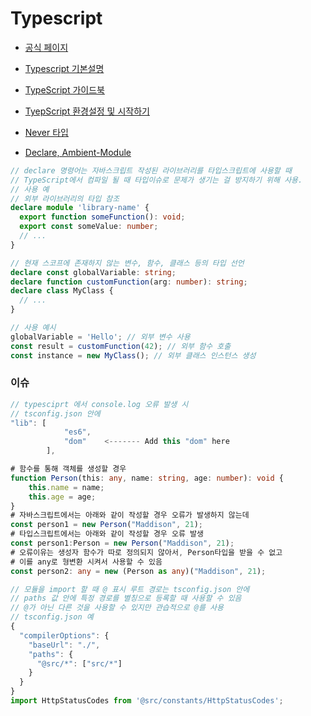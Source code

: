 # Typescript

* [공식 페이지](https://www.typescriptlang.org/)
* [Typescript 기본설명](https://www.samsungsds.com/kr/insights/TypeScript.html)
* [TypeScript 가이드북](https://yamoo9.gitbook.io/typescript/)
* [TyepScript 환경설정 및 시작하기](https://mine-it-record.tistory.com/578)
* [Never 타입](https://ui.toast.com/posts/ko_20220323)
  
* [Declare, Ambient-Module](https://bum-developer.tistory.com/entry/TypeScript-Declare-Ambient-Module)

```typescript
// declare 명령어는 자바스크립트 작성된 라이브러리를 타입스크립트에 사용할 때
// TypeScript에서 컴파일 될 때 타입이슈로 문제가 생기는 걸 방지하기 위해 사용.
// 사용 예
// 외부 라이브러리의 타입 참조
declare module 'library-name' {
  export function someFunction(): void;
  export const someValue: number;
  // ...
}

// 현재 스코프에 존재하지 않는 변수, 함수, 클래스 등의 타입 선언
declare const globalVariable: string;
declare function customFunction(arg: number): string;
declare class MyClass {
  // ...
}

// 사용 예시
globalVariable = 'Hello'; // 외부 변수 사용
const result = customFunction(42); // 외부 함수 호출
const instance = new MyClass(); // 외부 클래스 인스턴스 생성

```

### 이슈
```javascript
// typesciprt 에서 console.log 오류 발생 시
// tsconfig.json 안에
"lib": [
            "es6",
            "dom"    <------- Add this "dom" here
        ],
```

```typescript
# 함수를 통해 객체를 생성할 경우
function Person(this: any, name: string, age: number): void {
    this.name = name;
    this.age = age;
}
# 자바스크립트에서는 아래와 같이 작성할 경우 오류가 발생하지 않는데
const person1 = new Person("Maddison", 21);
# 타입스크립트에서는 아래와 같이 작성할 경우 오류 발생
const person1:Person = new Person("Maddison", 21);
# 오류이유는 생성자 함수가 따로 정의되지 않아서, Person타입을 받을 수 없고
# 이를 any로 형변환 시켜서 사용할 수 있음
const person2: any = new (Person as any)("Maddison", 21);

```

```typescript
// 모듈을 import 할 때 @ 표시 루트 경로는 tsconfig.json 안에
// paths 값 안에 특정 경로를 별칭으로 등록할 때 사용할 수 있음
// @가 아닌 다른 것을 사용할 수 있지만 관습적으로 @를 사용
// tsconfig.json 예
{
  "compilerOptions": {
    "baseUrl": "./",
    "paths": {
      "@src/*": ["src/*"]
    }
  }
} 
import HttpStatusCodes from '@src/constants/HttpStatusCodes';
```
